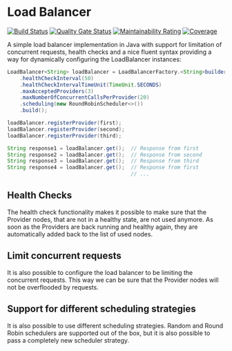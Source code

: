 # Load Balancer

[![Build Status](https://travis-ci.org/BujakiAttila/LoadBalancer.svg?branch=master)](https://travis-ci.org/BujakiAttila/LoadBalancer)
[![Quality Gate Status](https://sonarcloud.io/api/project_badges/measure?project=BujakiAttila_LoadBalancer&metric=alert_status)](https://sonarcloud.io/dashboard?id=BujakiAttila_LoadBalancer)
[![Maintainability Rating](https://sonarcloud.io/api/project_badges/measure?project=BujakiAttila_LoadBalancer&metric=sqale_rating)](https://sonarcloud.io/dashboard?id=BujakiAttila_LoadBalancer)
[![Coverage](https://sonarcloud.io/api/project_badges/measure?project=BujakiAttila_LoadBalancer&metric=coverage)](https://sonarcloud.io/dashboard?id=BujakiAttila_LoadBalancer)

A simple load balancer implementation in Java with support for limitation of concurrent requests, health checks and a nice fluent syntax providing a way for dynamically configuring the LoadBalancer instances:

```java
LoadBalancer<String> loadBalancer = LoadBalancerFactory.<String>builder()
    .healthCheckInterval(50)
    .healthCheckIntervalTimeUnit(TimeUnit.SECONDS)
    .maxAcceptedProviders(3)
    .maxNumberOfConcurrentCallsPerProvider(20)
    .scheduling(new RoundRobinScheduler<>())
    .build();

loadBalancer.registerProvider(first);
loadBalancer.registerProvider(second);
loadBalancer.registerProvider(third);

String response1 = loadBalancer.get();  // Response from first
String response2 = loadBalancer.get();  // Response from second
String response3 = loadBalancer.get();  // Response from third
String response4 = loadBalancer.get();  // Response from first
                                        // ...
```

## Health Checks
The health check functionality makes it possible to make sure that the Provider nodes, that are not in a healthy state, are not used anymore. As soon as the Providers are back running and healthy again, they are automatically added back to the list of used nodes.

## Limit concurrent requests
It is also possible to configure the load balancer to be limiting the concurrent requests. This way we can be sure that the Provider nodes will not be overflooded by requests.

## Support for different scheduling strategies
It is also possible to use different scheduling strategies. Random and Round Robin schedulers are supported out of the box, but it is also possible to pass a completely new scheduler strategy.
